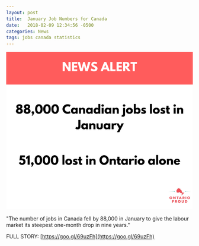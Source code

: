 ```yaml
---
layout: post
title:  January Job Numbers for Canada
date:   2018-02-09 12:34:56 -0500
categories: News
tags: jobs canada statistics
---
```


![IMAGE](/images/Canada-Jobless.png)

"The number of jobs in Canada fell by 88,000 in January to give the labour market its steepest one-month drop in nine years."

FULL STORY: [https://goo.gl/69uzFh](https://goo.gl/69uzFh)
